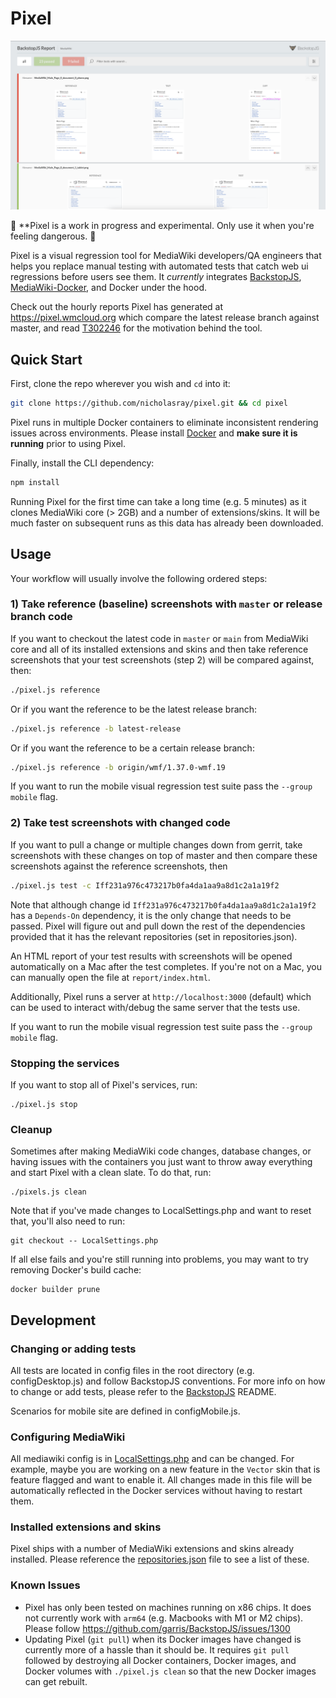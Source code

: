 # Pixel

![Visual regression HTML reporter showing failing and passing tests](reporter.png)

🚨 **Pixel is a work in progress and experimental. Only use it when you're feeling dangerous. 🚨

Pixel is a visual regression tool for MediaWiki developers/QA engineers that
helps you replace manual testing with automated tests that catch web ui
regressions before users see them. It *currently* integrates
[BackstopJS](https://github.com/garris/BackstopJS),
[MediaWiki-Docker](https://www.mediawiki.org/wiki/MediaWiki-Docker), and Docker
under the hood.

Check out the hourly reports Pixel has generated at https://pixel.wmcloud.org
which compare the latest release branch against master, and read
[T302246](https://phabricator.wikimedia.org/T302246) for the motivation behind
the tool.

## Quick Start

First, clone the repo wherever you wish and `cd` into it:

```sh
git clone https://github.com/nicholasray/pixel.git && cd pixel
```

Pixel runs in multiple Docker containers to eliminate inconsistent rendering
issues across environments. Please install [Docker](https://docs.docker.com/get-docker/) and 
**make sure it is running** prior to using Pixel.

Finally, install the CLI dependency:

```sh
npm install
```

Running Pixel for the first time can take a long time (e.g. 5 minutes) as it clones MediaWiki core (> 2GB) and a number of extensions/skins. It will be much faster on subsequent runs as this data has already been downloaded.

## Usage

Your workflow will usually involve the following ordered steps:

### 1) Take reference (baseline) screenshots with `master` or release branch code

If you want to checkout the latest code in `master` or `main` from MediaWiki
core and all of its installed extensions and skins and then take reference
screenshots that your test screenshots (step 2) will be compared against, then:

```sh
./pixel.js reference

```

Or if you want the reference to be the latest release branch:

```sh
./pixel.js reference -b latest-release
```

Or if you want the reference to be a certain release branch:

```sh
./pixel.js reference -b origin/wmf/1.37.0-wmf.19
```

If you want to run the mobile visual regression test suite pass the `--group mobile` flag.

### 2) Take test screenshots with changed code

If you want to pull a change or multiple changes down from gerrit, take screenshots with these changes on top of master and then compare these screenshots against the reference screenshots, then

```sh
./pixel.js test -c Iff231a976c473217b0fa4da1aa9a8d1c2a1a19f2
```

Note that although change id `Iff231a976c473217b0fa4da1aa9a8d1c2a1a19f2` has a
`Depends-On` dependency, it is the only change that needs to be passed. Pixel
will figure out and pull down the rest of the dependencies provided that it has
the relevant repositories (set in repositories.json).

An HTML report of your test results with screenshots will be opened
automatically on a Mac after the test completes. If you're not on a Mac, you can
manually open the file at `report/index.html`.

Additionally, Pixel runs a server at `http://localhost:3000` (default) which can
be used to interact with/debug the same server that the tests use.

If you want to run the mobile visual regression test suite pass the `--group mobile` flag.

### Stopping the services

If you want to stop all of Pixel's services, run:

```
./pixel.js stop
```

### Cleanup

Sometimes after making MediaWiki code changes, database changes, or having
issues with the containers you just want to throw away everything and start
Pixel with a clean slate. To do that, run:

```
./pixels.js clean
```

Note that if you've made changes to LocalSettings.php and want to reset that,
you'll also need to run:

```
git checkout -- LocalSettings.php
```

If all else fails and you're still running into problems, you may want to try removing Docker's build cache:

```
docker builder prune
```

## Development

### Changing or adding tests

All tests are located in config files in the root directory (e.g.
configDesktop.js) and follow BackstopJS conventions. For more info on how to
change or add tests, please refer to the
[BackstopJS](https://github.com/garris/BackstopJS) README.

Scenarios for mobile site are defined in configMobile.js.

### Configuring MediaWiki

All mediawiki config is in [LocalSettings.php](LocalSettings.php) and can be
changed. For example, maybe you are working on a new feature in the `Vector`
skin that is feature flagged and want to enable it. All changes made in this
file will be automatically reflected in the Docker services without having to
restart them.

### Installed extensions and skins

Pixel ships with a number of MediaWiki extensions and skins already installed.
Please reference the [repositories.json](repositories.json) file to see a
list of these.

### Known Issues

* Pixel has only been tested on machines running on x86 chips. It does not currently work with `arm64` (e.g. Macbooks with M1 or M2 chips). Please follow https://github.com/garris/BackstopJS/issues/1300 
* Updating Pixel (`git pull`) when its Docker images have changed is currently more of a hassle than it should be. It requires `git pull` followed by destroying all Docker containers, Docker images, and Docker volumes with `./pixel.js clean` so that the new Docker images can get rebuilt.
